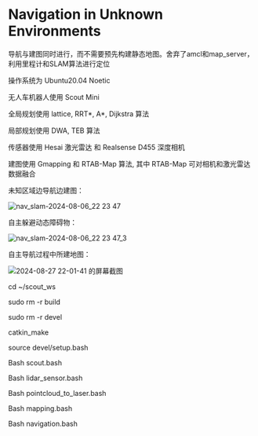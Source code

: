 # Navigation in Unknown Environments

导航与建图同时进行，而不需要预先构建静态地图。舍弃了amcl和map_server，利用里程计和SLAM算法进行定位

操作系统为 Ubuntu20.04 Noetic

无人车机器人使用 Scout Mini

全局规划使用 lattice, RRT*, A*, Dijkstra 算法

局部规划使用 DWA, TEB 算法

传感器使用 Hesai 激光雷达 和 Realsense D455 深度相机

建图使用 Gmapping 和 RTAB-Map 算法, 其中 RTAB-Map 可对相机和激光雷达数据融合
 
 
未知区域边导航边建图：


![nav_slam-2024-08-06_22 23 47](https://github.com/user-attachments/assets/0a90e90f-b5b4-40db-9f1b-67620de00b33)



自主躲避动态障碍物：


![nav_slam-2024-08-06_22 23 47_3](https://github.com/user-attachments/assets/c1b326d0-7de5-4374-8dd2-446230ff498c)


自主导航过程中所建地图：

![2024-08-27 22-01-41 的屏幕截图](https://github.com/user-attachments/assets/ee18e7d8-24c0-436d-bb33-e838ce0eb84f)



cd ~/scout_ws

sudo rm -r build

sudo rm -r devel

catkin_make

source devel/setup.bash

Bash scout.bash

Bash lidar_sensor.bash

Bash pointcloud_to_laser.bash

Bash mapping.bash

Bash navigation.bash
